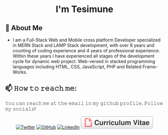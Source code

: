 <h1 align="center">I'm Tesimune
<br>

</div>

## 🚀 About Me
- I am a Full-Stack Web and Mobile cross platform Developer specialized in MERN Stack and LAMP Stack development, with over 8 years and counting of coding experience and 4 years of professional experience. Within these years I have experienced all stages of the development cycle for dynamic web project. Web-versed in stacked programming languages including HTML, CSS, JavaScript, PHP and Related Frame-Works.


## 📫 𝙷𝚘𝚠 𝚝𝚘 𝚛𝚎𝚊𝚌𝚑 𝚖𝚎:
𝚈𝚘𝚞 𝚌𝚊𝚗 𝚛𝚎𝚊𝚌𝚑 𝚖𝚎 𝚊𝚝 𝚝𝚑𝚎 𝚎𝚖𝚊𝚒𝚕 𝚒𝚗 𝚖𝚢 𝚐𝚒𝚝𝚑𝚞𝚋 𝚙𝚛𝚘𝚏𝚒𝚕𝚎. 𝙵𝚘𝚕𝚕𝚘𝚠 𝚖𝚢 𝚜𝚘𝚌𝚒𝚊𝚕𝚜!

<p align="center">
	<a href="https://twitter.com/tesimune"><img src="[https://github.com/terrytangyuan/terrytangyuan/raw/master/imgs/twitter.svg](https://clipartcraft.com/images/twitter-logo-circle-6.png)" alt="Twitter"></a>
	<a href="https://github.com/tesimune"><img src="[https://github.com/terrytangyuan/terrytangyuan/raw/master/imgs/github.svg](https://logos-download.com/wp-content/uploads/2016/09/GitHub_logo.png)" alt="GitHub"></a>
	<a href="https://www.linkedin.com/in/tesimune"><img src="[https://github.com/terrytangyuan/terrytangyuan/raw/master/imgs/linkedin.svg](https://myclouddoor.com/wp-content/uploads/2019/11/Linkedin-logo.png)" alt="LinkedIn"></a>
	<a href="https://tesimune.vercel.app/Tesimune_CV.pdf"><img src="https://github.com/terrytangyuan/terrytangyuan/raw/master/imgs/cv.svg" alt="Curriculum Vitae"></a>
</p>
